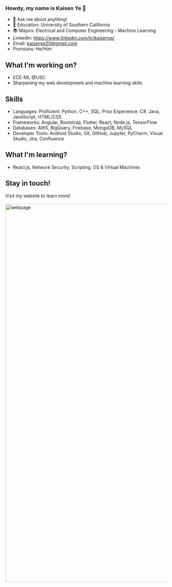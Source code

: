 ### Howdy, my name is Kaisen Ye 👋


- 💬 Ask me about anything! 
- 🏫 Education: University of Southern California
- 📚 Majors: Electrical and Computer Engineering - Machine Learning
- LinkedIn: https://www.linkedin.com/in/kaisenye/
- Email: kaisenye20@gmail.com
- Pronouns: He/Him
 
## What I'm working on?
- ECE-ML @USC
- Sharpening my web development and machine learning skills

## Skills
- Languages: Proficient: Python, C++, SQL; Prior Experience: C#, Java, JavaScript, HTML/CSS
- Frameworks: Angular, Bootstrap, Flutter, React, Node.js, TensorFlow
- Databases: AWS, BigQuery, Firebase, MongoDB, MySQL
- Developer Tools: Android Studio, Git, GitHub, Jupyter, PyCharm, Visual Studio, Jira, Confluence

## What I'm learning?
- React.js, Network Security, Scripting, OS & Virtual Machines

## Stay in touch!
Visit my website to learn more! <br />
<br />
[<img width="1177" alt="webpage" src="https://github.com/kaisenye/kaisenye/assets/75810017/3639a488-4d0e-4313-824e-3d1ca0e94ee1">](https://kaisenye.github.io/)

